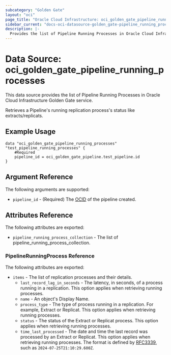 ```yaml
---
subcategory: "Golden Gate"
layout: "oci"
page_title: "Oracle Cloud Infrastructure: oci_golden_gate_pipeline_running_processes"
sidebar_current: "docs-oci-datasource-golden_gate-pipeline_running_processes"
description: |-
  Provides the list of Pipeline Running Processes in Oracle Cloud Infrastructure Golden Gate service
---
```


# Data Source: oci_golden_gate_pipeline_running_processes
This data source provides the list of Pipeline Running Processes in Oracle Cloud Infrastructure Golden Gate service.

Retrieves a Pipeline's running replication process's status like extracts/replicats.


## Example Usage

```hcl
data "oci_golden_gate_pipeline_running_processes" "test_pipeline_running_processes" {
	#Required
	pipeline_id = oci_golden_gate_pipeline.test_pipeline.id
}
```

## Argument Reference

The following arguments are supported:

* `pipeline_id` - (Required) The [OCID](https://docs.cloud.oracle.com/iaas/Content/General/Concepts/identifiers.htm) of the pipeline created. 


## Attributes Reference

The following attributes are exported:

* `pipeline_running_process_collection` - The list of pipeline_running_process_collection.

### PipelineRunningProcess Reference

The following attributes are exported:

* `items` - The list of replication processes and their details. 
	* `last_record_lag_in_seconds` - The latency, in seconds, of a process running in a replication. This option applies when retrieving running processes. 
	* `name` - An object's Display Name. 
	* `process_type` - The type of process running in a replication. For example, Extract or Replicat. This option applies when retrieving running processes. 
	* `status` - The status of the Extract or Replicat process. This option applies when retrieving running processes. 
	* `time_last_processed` - The date and time the last record was processed by an Extract or Replicat. This option applies when retrieving running processes. The format is defined by [RFC3339](https://tools.ietf.org/html/rfc3339), such as `2024-07-25T21:10:29.600Z`. 

